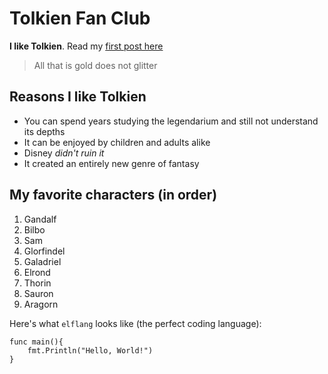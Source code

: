 # Tolkien Fan Club

<b>I like Tolkien</b>. Read my <a href="/majesty">first post here</a>

> All that is gold does not glitter

## Reasons I like Tolkien

* You can spend years studying the legendarium and still not understand its depths
* It can be enjoyed by children and adults alike
* Disney <i>didn't ruin it</i>
* It created an entirely new genre of fantasy

## My favorite characters (in order)

1. Gandalf
2. Bilbo
3. Sam
4. Glorfindel
5. Galadriel
6. Elrond
7. Thorin
8. Sauron
9. Aragorn

Here's what `elflang` looks like (the perfect coding language):

```
func main(){
    fmt.Println("Hello, World!")
}
```
